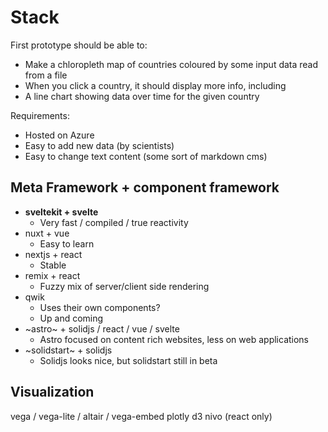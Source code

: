 # Stack

First prototype should be able to:

- Make a chloropleth map of countries coloured by some input data read from a file
- When you click a country, it should display more info, including
- A line chart showing data over time for the given country

Requirements:

- Hosted on Azure
- Easy to add new data (by scientists)
- Easy to change text content (some sort of markdown cms)

## Meta Framework + component framework

- **sveltekit + svelte**
  - Very fast / compiled / true reactivity
- nuxt + vue
  - Easy to learn
- nextjs + react
  - Stable
- remix + react
  - Fuzzy mix of server/client side rendering
- qwik
  - Uses their own components?
  - Up and coming
- ~astro~ + solidjs / react / vue / svelte
  - Astro focused on content rich websites, less on web applications
- ~solidstart~ + solidjs
  - Solidjs looks nice, but solidstart still in beta

## Visualization

vega / vega-lite / altair / vega-embed
plotly
d3
nivo (react only)
